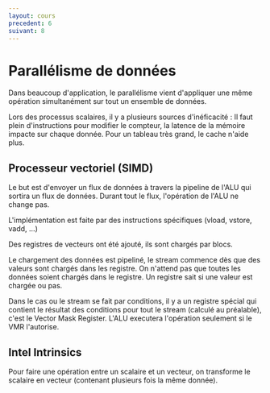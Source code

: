 ```yaml
---
layout: cours
precedent: 6
suivant: 8
---
```


# Parallélisme de données

Dans beaucoup d'application, le parallélisme vient d'appliquer une même opération simultanément sur tout un ensemble de données.

Lors des processus scalaires, il y a plusieurs sources d'inéficacité : Il faut plein d'instructions pour modifier le compteur, la latence de la mémoire impacte sur chaque donnée. Pour un tableau très grand, le cache n'aide plus.

## Processeur vectoriel (SIMD)

Le but est d'envoyer un flux de données à travers la pipeline de l'ALU qui sortira un flux de données. Durant tout le flux, l'opération de l'ALU ne change pas.

L'implémentation est faite par des instructions spécifiques (vload, vstore, vadd, ...)

Des registres de vecteurs ont été ajouté, ils sont chargés par blocs.

Le chargement des données est pipeliné, le stream commence dès que des valeurs sont chargés dans les registre. On n'attend pas que toutes les données soient chargés dans le registre. Un registre sait si une valeur est chargée ou pas.

Dans le cas ou le stream se fait par conditions, il y a un registre spécial qui contient le résultat des conditions pour tout le stream (calculé au préalable), c'est le Vector Mask Register. L'ALU executera l'opération seulement si le VMR l'autorise.

## Intel Intrinsics

Pour faire une opération entre un scalaire et un vecteur, on transforme le scalaire en vecteur (contenant plusieurs fois la même donnée).
